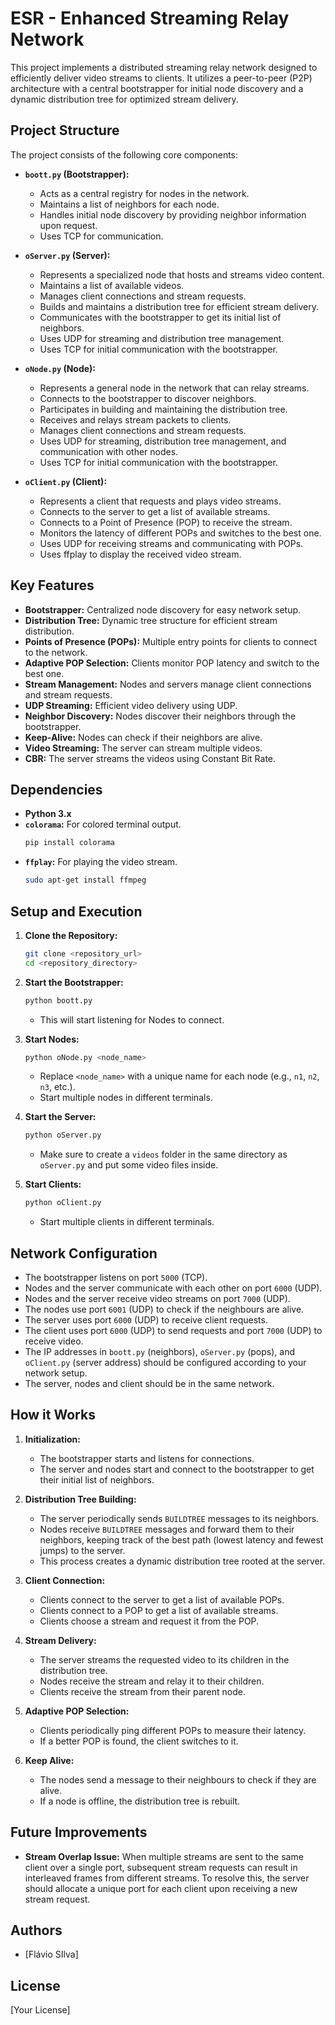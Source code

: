 # ESR - Enhanced Streaming Relay Network

This project implements a distributed streaming relay network designed to efficiently deliver video streams to clients. It utilizes a peer-to-peer (P2P) architecture with a central bootstrapper for initial node discovery and a dynamic distribution tree for optimized stream delivery.

## Project Structure

The project consists of the following core components:

* **`boott.py` (Bootstrapper):**

  * Acts as a central registry for nodes in the network.
  * Maintains a list of neighbors for each node.
  * Handles initial node discovery by providing neighbor information upon request.
  * Uses TCP for communication.
* **`oServer.py` (Server):**

  * Represents a specialized node that hosts and streams video content.
  * Maintains a list of available videos.
  * Manages client connections and stream requests.
  * Builds and maintains a distribution tree for efficient stream delivery.
  * Communicates with the bootstrapper to get its initial list of neighbors.
  * Uses UDP for streaming and distribution tree management.
  * Uses TCP for initial communication with the bootstrapper.
* **`oNode.py` (Node):**

  * Represents a general node in the network that can relay streams.
  * Connects to the bootstrapper to discover neighbors.
  * Participates in building and maintaining the distribution tree.
  * Receives and relays stream packets to clients.
  * Manages client connections and stream requests.
  * Uses UDP for streaming, distribution tree management, and communication with other nodes.
  * Uses TCP for initial communication with the bootstrapper.
* **`oClient.py` (Client):**

  * Represents a client that requests and plays video streams.
  * Connects to the server to get a list of available streams.
  * Connects to a Point of Presence (POP) to receive the stream.
  * Monitors the latency of different POPs and switches to the best one.
  * Uses UDP for receiving streams and communicating with POPs.
  * Uses ffplay to display the received video stream.

## Key Features

* **Bootstrapper:** Centralized node discovery for easy network setup.
* **Distribution Tree:** Dynamic tree structure for efficient stream distribution.
* **Points of Presence (POPs):** Multiple entry points for clients to connect to the network.
* **Adaptive POP Selection:** Clients monitor POP latency and switch to the best one.
* **Stream Management:** Nodes and servers manage client connections and stream requests.
* **UDP Streaming:** Efficient video delivery using UDP.
* **Neighbor Discovery:** Nodes discover their neighbors through the bootstrapper.
* **Keep-Alive:** Nodes can check if their neighbors are alive.
* **Video Streaming:** The server can stream multiple videos.
* **CBR:** The server streams the videos using Constant Bit Rate.

## Dependencies

* **Python 3.x**
* **`colorama`:** For colored terminal output.
  ```bash
  pip install colorama
  ```
* **`ffplay`:** For playing the video stream.
  ```bash
  sudo apt-get install ffmpeg
  ```

## Setup and Execution

1. **Clone the Repository:**

   ```bash
   git clone <repository_url>
   cd <repository_directory>
   ```
2. **Start the Bootstrapper:**

   ```bash
   python boott.py
   ```

   * This will start listening for Nodes to connect.
3. **Start Nodes:**

   ```bash
   python oNode.py <node_name>
   ```

   * Replace `<node_name>` with a unique name for each node (e.g., `n1`, `n2`, `n3`, etc.).
   * Start multiple nodes in different terminals.
4. **Start the Server:**

   ```bash
   python oServer.py
   ```

   * Make sure to create a `videos` folder in the same directory as `oServer.py` and put some video files inside.
5. **Start Clients:**

   ```bash
   python oClient.py
   ```

   * Start multiple clients in different terminals.

## Network Configuration

* The bootstrapper listens on port `5000` (TCP).
* Nodes and the server communicate with each other on port `6000` (UDP).
* Nodes and the server receive video streams on port `7000` (UDP).
* The nodes use port `6001` (UDP) to check if the neighbours are alive.
* The server uses port `6000` (UDP) to receive client requests.
* The client uses port `6000` (UDP) to send requests and port `7000` (UDP) to receive video.
* The IP addresses in `boott.py` (neighbors), `oServer.py` (pops), and `oClient.py` (server address) should be configured according to your network setup.
* The server, nodes and client should be in the same network.

## How it Works

1. **Initialization:**

   * The bootstrapper starts and listens for connections.
   * The server and nodes start and connect to the bootstrapper to get their initial list of neighbors.
2. **Distribution Tree Building:**

   * The server periodically sends `BUILDTREE` messages to its neighbors.
   * Nodes receive `BUILDTREE` messages and forward them to their neighbors, keeping track of the best path (lowest latency and fewest jumps) to the server.
   * This process creates a dynamic distribution tree rooted at the server.
3. **Client Connection:**

   * Clients connect to the server to get a list of available POPs.
   * Clients connect to a POP to get a list of available streams.
   * Clients choose a stream and request it from the POP.
4. **Stream Delivery:**

   * The server streams the requested video to its children in the distribution tree.
   * Nodes receive the stream and relay it to their children.
   * Clients receive the stream from their parent node.
5. **Adaptive POP Selection:**

   * Clients periodically ping different POPs to measure their latency.
   * If a better POP is found, the client switches to it.
6. **Keep Alive:**

   * The nodes send a message to their neighbours to check if they are alive.
   * If a node is offline, the distribution tree is rebuilt.

## Future Improvements

* **Stream Overlap Issue:** When multiple streams are sent to the same client over a single port, subsequent stream requests can result in interleaved frames from different streams. To resolve this, the server should allocate a unique port for each client upon receiving a new stream request.

## Authors

* [Flávio SIlva]

## License

[Your License]
